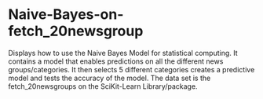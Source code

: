 # Naive-Bayes-on-fetch_20newsgroup
Displays how to use the Naive Bayes Model for statistical computing.
It contains a model that enables predictions on all the different news groups/categories.
It then selects 5 different categories creates a predictive model and tests the accuracy of the model.
The data set is the fetch_20newsgroups on the SciKit-Learn Library/package.
